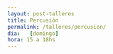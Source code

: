 ```yaml
---
layout: post-talleres
title: Percusión
permalink: /talleres/percusion/
dia:   [domingo]
hora: 15 a 18hs
---
```

